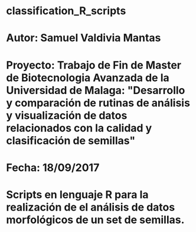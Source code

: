 # classification_R_scripts

# Autor: Samuel Valdivia Mantas
# Proyecto: Trabajo de Fin de Master de Biotecnologia Avanzada de la Universidad de Malaga: "Desarrollo y comparación de rutinas de análisis y visualización de datos relacionados con la calidad y clasificación de semillas"
# Fecha: 18/09/2017
# Scripts en lenguaje R para la realización de el análisis de datos morfológicos de un set de semillas.
